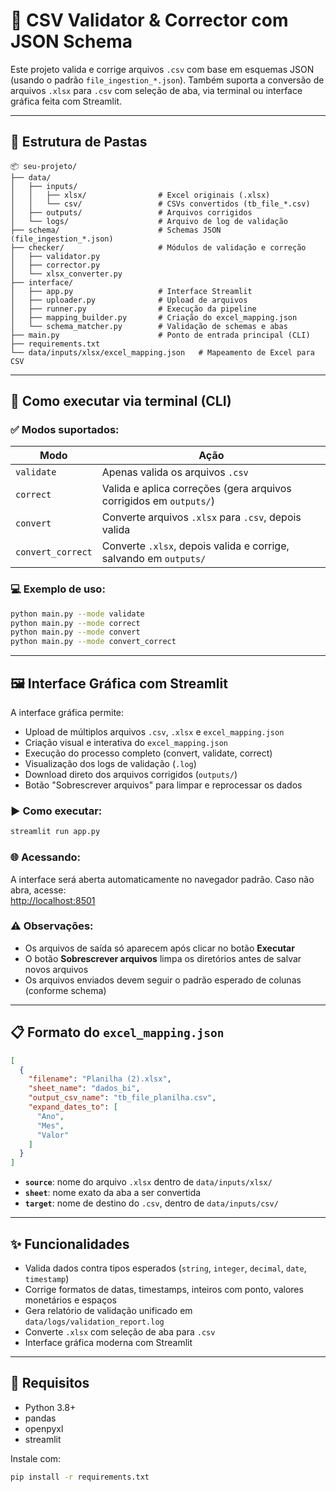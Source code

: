 
# 🧪 CSV Validator & Corrector com JSON Schema

Este projeto valida e corrige arquivos `.csv` com base em esquemas JSON (usando o padrão `file_ingestion_*.json`). Também suporta a conversão de arquivos `.xlsx` para `.csv` com seleção de aba, via terminal ou interface gráfica feita com Streamlit.

---

## 📁 Estrutura de Pastas

```
📦 seu-projeto/
├── data/
│   ├── inputs/
│   │   ├── xlsx/                # Excel originais (.xlsx)
│   │   └── csv/                 # CSVs convertidos (tb_file_*.csv)
│   ├── outputs/                 # Arquivos corrigidos
│   └── logs/                    # Arquivo de log de validação
├── schema/                      # Schemas JSON (file_ingestion_*.json)
├── checker/                     # Módulos de validação e correção
│   ├── validator.py
│   ├── corrector.py
│   └── xlsx_converter.py
├── interface/
│   ├── app.py                   # Interface Streamlit
│   ├── uploader.py              # Upload de arquivos
│   ├── runner.py                # Execução da pipeline
│   ├── mapping_builder.py       # Criação do excel_mapping.json
│   └── schema_matcher.py        # Validação de schemas e abas
├── main.py                      # Ponto de entrada principal (CLI)
├── requirements.txt
└── data/inputs/xlsx/excel_mapping.json   # Mapeamento de Excel para CSV
```

---

## 🚀 Como executar via terminal (CLI)

### ✅ Modos suportados:

| Modo               | Ação                                                                 |
|--------------------|-------------------------------------------------------------------------|
| `validate`         | Apenas valida os arquivos `.csv`                                        |
| `correct`          | Valida e aplica correções (gera arquivos corrigidos em `outputs/`)       |
| `convert`          | Converte arquivos `.xlsx` para `.csv`, depois valida                    |
| `convert_correct`  | Converte `.xlsx`, depois valida e corrige, salvando em `outputs/`       |

### 💻 Exemplo de uso:

```bash
python main.py --mode validate
python main.py --mode correct
python main.py --mode convert
python main.py --mode convert_correct
```

---

## 🖼️ Interface Gráfica com Streamlit

A interface gráfica permite:

- Upload de múltiplos arquivos `.csv`, `.xlsx` e `excel_mapping.json`
- Criação visual e interativa do `excel_mapping.json`
- Execução do processo completo (convert, validate, correct)
- Visualização dos logs de validação (`.log`)
- Download direto dos arquivos corrigidos (`outputs/`)
- Botão "Sobrescrever arquivos" para limpar e reprocessar os dados

### ▶️ Como executar:

```bash
streamlit run app.py
```

### 🌐 Acessando:

A interface será aberta automaticamente no navegador padrão. Caso não abra, acesse:  
[http://localhost:8501](http://localhost:8501)

### ⚠️ Observações:

- Os arquivos de saída só aparecem após clicar no botão **Executar**
- O botão **Sobrescrever arquivos** limpa os diretórios antes de salvar novos arquivos
- Os arquivos enviados devem seguir o padrão esperado de colunas (conforme schema)

---

## 📋 Formato do `excel_mapping.json`

```json
[
  {
    "filename": "Planilha (2).xlsx",
    "sheet_name": "dados_bi",
    "output_csv_name": "tb_file_planilha.csv",
    "expand_dates_to": [
      "Ano",
      "Mes",
      "Valor"
    ]
  }
]
```

- **`source`**: nome do arquivo `.xlsx` dentro de `data/inputs/xlsx/`
- **`sheet`**: nome exato da aba a ser convertida
- **`target`**: nome de destino do `.csv`, dentro de `data/inputs/csv/`

---

## ✨ Funcionalidades

- Valida dados contra tipos esperados (`string`, `integer`, `decimal`, `date`, `timestamp`)
- Corrige formatos de datas, timestamps, inteiros com ponto, valores monetários e espaços
- Gera relatório de validação unificado em `data/logs/validation_report.log`
- Converte `.xlsx` com seleção de aba para `.csv`
- Interface gráfica moderna com Streamlit

---

## 📌 Requisitos

- Python 3.8+
- pandas
- openpyxl
- streamlit

Instale com:

```bash
pip install -r requirements.txt
```
